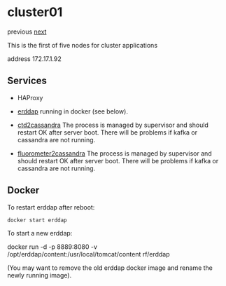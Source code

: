 # cluster01

previous [next](../cluster02/)

This is the first of five nodes for cluster applications

address 172.17.1.92

## Services

  * HAProxy
  * [erddap](http://erddap.dm.marine.ie) running in docker (see below).

  * [ctd2cassandra](http://ctd2cassandra.dm.marine.ie)
    The process is managed by supervisor and should restart OK after server
    boot. There will be problems if kafka or cassandra are not running.

  * [fluorometer2cassandra](http://fluorometer2cassandra.dm.marine.ie)
    The process is managed by supervisor and should restart OK after server
    boot. There will be problems if kafka or cassandra are not running.

## Docker

To restart erddap after reboot:

    docker start erddap

To start a new erddap:

  docker run -d -p 8889:8080 -v /opt/erddap/content:/usr/local/tomcat/content rf/erddap

(You may want to remove the old erddap docker image and rename the newly running image).

